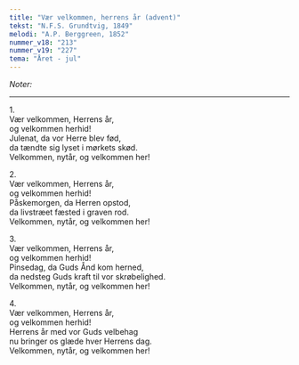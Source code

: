 ```yaml
---
title: "Vær velkommen, herrens år (advent)"
tekst: "N.F.S. Grundtvig, 1849"
melodi: "A.P. Berggreen, 1852"
nummer_v18: "213"
nummer_v19: "227"
tema: "Året - jul"
---
```

*Noter:*

***

1\.\
Vær velkommen, Herrens år,\
og velkommen herhid!\
Julenat, da vor Herre blev fød,\
da tændte sig lyset i mørkets skød.\
Velkommen, nytår, og velkommen her!

2\.\
Vær velkommen, Herrens år,\
og velkommen herhid!\
Påskemorgen, da Herren opstod,\
da livstræet fæsted i graven rod.\
Velkommen, nytår, og velkommen her!

3\.\
Vær velkommen, Herrens år,\
og velkommen herhid!\
Pinsedag, da Guds Ånd kom herned,\
da nedsteg Guds kraft til vor skrøbelighed.\
Velkommen, nytår, og velkommen her!

4\.\
Vær velkommen, Herrens år,\
og velkommen herhid!\
Herrens år med vor Guds velbehag\
nu bringer os glæde hver Herrens dag.\
Velkommen, nytår, og velkommen her!